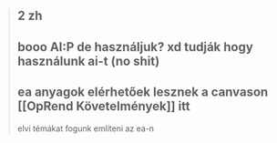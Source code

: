 > ## 2 zh
>
> ## booo AI:P de használjuk? xd tudják hogy használunk ai-t (no shit)
>
> ## ea anyagok elérhetőek lesznek a canvason \[[OpRend Követelmények]\] itt
>
> elvi témákat fogunk említeni az ea-n
